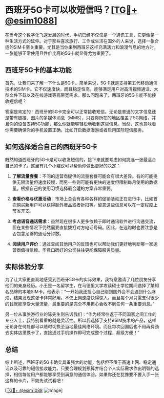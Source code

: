 # 西班牙5G卡可以收短信吗？[[TG💪+ @esim1088](https://t.me/s/esim1088)]

在当今这个数字化飞速发展的时代，手机已经不仅仅是一个通讯工具，它更像是一种生活方式的延伸。对于那些喜欢旅行、工作或生活在国外的人来说，选择一张合适的SIM卡至关重要。尤其是当你来到西班牙这样充满活力和浪漫气息的地方时，一张能够正常使用且性价比高的5G卡就显得尤为重要了。

## 西班牙5G卡的基本功能

首先，让我们来了解一下什么是5G卡。简单来说，5G卡就是支持第五代移动通信技术的SIM卡。它不仅速度快，而且稳定性高，能够满足用户对高清视频通话、大型文件下载以及在线游戏等高带宽需求。那么问题来了，西班牙的5G卡能不能接收短信呢？

答案是肯定的！西班牙的5G卡完全可以正常接收短信。无论是普通的文字信息还是带有链接、图片的多媒体消息（MMS），只要你所在的地区覆盖了5G网络，并且你的设备支持5G功能，那么你就能够轻松地收到这些信息。当然，这也意味着你需要确保你的手机设置正确，比如开启数据漫游或者启用国际短信服务。

## 如何选择适合自己的西班牙5G卡

既然知道西班牙的5G卡是可以收发短信的，接下来就要考虑如何挑选一张最适合自己的卡了。这里有几个小建议可以帮助你做出更好的决定：

1. **了解流量套餐**：不同的运营商提供的流量套餐可能会有很大差异。有的可能提供无限流量但速度较慢，而另一些则可能有更快的速度但限制每月使用的数据量。根据自己的使用习惯选择最合适的方案非常重要。

2. **查看价格与优惠活动**：市场上总会有各种各样的促销活动正在进行中，比如首次购买新用户可以获得额外赠品或者折扣等。留意这些信息可以在一定程度上节省开支。

3. **考虑语音通话需求**：虽然现在很多人更多依赖于即时通讯软件进行沟通交流，但在某些情况下仍然需要直接拨打对方电话号码。因此，在选购时也要注意是否包含足够的通话分钟数。

4. **阅读用户评价**：通过查阅其他用户的反馈也可以帮助我们更好地判断哪一家运营商值得信赖。毕竟口碑好的公司往往更能保障服务质量。

## 实际体验分享

为了让大家更直观地感受到西班牙5G卡的实际效果，我特意邀请了几位朋友分享他们的亲身经历。小王是一名留学生，在马德里大学攻读硕士学位期间选择了某知名品牌的本地SIM卡。他表示：“一开始我还担心自己刚到国外会不会遇到什么麻烦，结果发现这张卡非常好用。不仅上网速度快得惊人，而且每个月只需支付很少的钱就能享受大量流量，最重要的是完全不用担心会收不到任何一条重要消息。”

另一位从事旅游行业的陈先生则告诉我们：“作为经常往返于不同国家之间工作的专业人士，我特别看重的就是灵活性。所以我选择了支持eSIM技术的产品，这样无论身在何处都可以随时切换至当地最佳网络环境。而且每次回国后也不用再费劲去实体店里换卡了，直接通过手机操作即可完成整个过程，超级方便！”

## 总结

综上所述，西班牙的5G卡确实具备强大的功能，包括但不限于高速上网、稳定通话以及可靠的短信接收能力。只要合理规划预算并结合个人实际需求作出明智的选择，相信每位用户都能够享受到满意的通信体验。如果你还在犹豫要不要入手一张这样的卡片，不妨先试试看吧！

[[TG💪+ @esim1088](https://t.me/s/esim1088) ![Image](https://i.postimg.cc/4NQfJmqS/Snipaste-2025-05-13-00-14-12.png)]